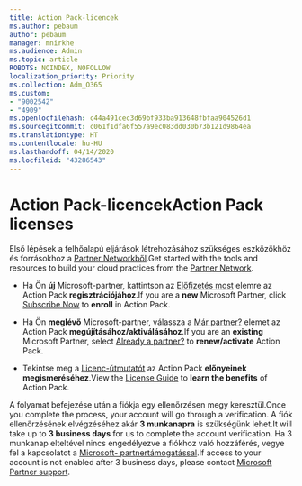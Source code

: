 ```yaml
---
title: Action Pack-licencek
ms.author: pebaum
author: pebaum
manager: mnirkhe
ms.audience: Admin
ms.topic: article
ROBOTS: NOINDEX, NOFOLLOW
localization_priority: Priority
ms.collection: Adm_O365
ms.custom:
- "9002542"
- "4909"
ms.openlocfilehash: c44a491cec3d69bf933ba913648fbfaa904526d1
ms.sourcegitcommit: c061f1dfa6f557a9ec083dd030b73b121d9864ea
ms.translationtype: HT
ms.contentlocale: hu-HU
ms.lasthandoff: 04/14/2020
ms.locfileid: "43286543"
---
```

# <a name="action-pack-licenses"></a><span data-ttu-id="b8ee7-102">Action Pack-licencek</span><span class="sxs-lookup"><span data-stu-id="b8ee7-102">Action Pack licenses</span></span>

<span data-ttu-id="b8ee7-103">Első lépések a felhőalapú eljárások létrehozásához szükséges eszközökhöz és forrásokhoz a [Partner Networkből](https://aka.ms/MPNActionPack).</span><span class="sxs-lookup"><span data-stu-id="b8ee7-103">Get started with the tools and resources to build your cloud practices from the [Partner Network](https://aka.ms/MPNActionPack).</span></span>

- <span data-ttu-id="b8ee7-104">Ha Ön **új** Microsoft-partner, kattintson az [Előfizetés most](https://aka.ms/MPNActionPackNew) elemre az Action Pack **regisztrációjához**.</span><span class="sxs-lookup"><span data-stu-id="b8ee7-104">If you are a **new** Microsoft Partner, click [Subscribe Now](https://aka.ms/MPNActionPackNew) to **enroll** in Action Pack.</span></span>

- <span data-ttu-id="b8ee7-105">Ha Ön **meglévő** Microsoft-partner, válassza a [Már partner?](https://aka.ms/MPNActionPackExisting) elemet az Action Pack **megújításához/aktiválásához**.</span><span class="sxs-lookup"><span data-stu-id="b8ee7-105">If you are an **existing** Microsoft Partner, select [Already a partner?](https://aka.ms/MPNActionPackExisting) to **renew/activate** Action Pack.</span></span> 

- <span data-ttu-id="b8ee7-106">Tekintse meg a [Licenc-útmutatót](https://aka.ms/MPNActionPackGuide) az Action Pack **előnyeinek megismeréséhez**.</span><span class="sxs-lookup"><span data-stu-id="b8ee7-106">View the [License Guide](https://aka.ms/MPNActionPackGuide) to **learn the benefits** of Action Pack.</span></span> 

<span data-ttu-id="b8ee7-107">A folyamat befejezése után a fiókja egy ellenőrzésen megy keresztül.</span><span class="sxs-lookup"><span data-stu-id="b8ee7-107">Once you complete the process, your account will go through a verification.</span></span> <span data-ttu-id="b8ee7-108">A fiók ellenőrzésének elvégzéséhez akár **3 munkanapra** is szükségünk lehet.</span><span class="sxs-lookup"><span data-stu-id="b8ee7-108">It will take up to **3 business days** for us to complete the account verification.</span></span> <span data-ttu-id="b8ee7-109">Ha 3 munkanap elteltével nincs engedélyezve a fiókhoz való hozzáférés, vegye fel a kapcsolatot a [Microsoft- partnertámogatással](https://aka.ms/MPNActionPackSupport).</span><span class="sxs-lookup"><span data-stu-id="b8ee7-109">If access to your account is not enabled after 3 business days, please contact [Microsoft Partner support](https://aka.ms/MPNActionPackSupport).</span></span> 
